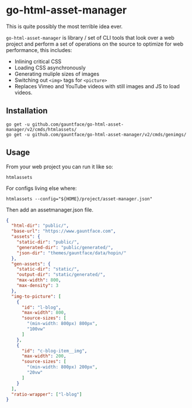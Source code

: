 # go-html-asset-manager

This is quite possibly the most terrible idea ever.

`go-html-asset-manager` is  library / set of CLI tools that look over a web project and perform
a set of operations on the source to optimize for web performance, this includes:

- Inlining critical CSS
- Loading CSS asynchronously
- Generating muliple sizes of images
- Switching out `<img>` tags for `<picture>`
- Replaces Vimeo and YouTube videos with still images and JS to load videos.

## Installation

```
go get -u github.com/gauntface/go-html-asset-manager/v2/cmds/htmlassets/
go get -u github.com/gauntface/go-html-asset-manager/v2/cmds/genimgs/
```

## Usage

From your web project you can run it like so:

```shell
htmlassets
```

For configs living else where:

```shell
htmlassets --config="${HOME}/project/asset-manager.json"
```

Then add an assetmanager.json file.

```json
{
  "html-dir": "public/",
  "base-url": "https://www.gauntface.com",
  "assets": {
    "static-dir": "public/",
    "generated-dir": "public/generated/",
    "json-dir": "themes/gauntface/data/hopin/"
  },
  "gen-assets": {
    "static-dir": "static/",
    "output-dir": "static/generated/",
    "max-width": 800,
    "max-density": 3
  },
  "img-to-picture": [
    {
      "id": "l-blog",
      "max-width": 800,
      "source-sizes": [
        "(min-width: 800px) 800px",
        "100vw"
      ]
    },
    {
      "id": "c-blog-item__img",
      "max-width": 200,
      "source-sizes": [
        "(min-width: 800px) 200px",
        "20vw"
      ]
    }
  ],
  "ratio-wrapper": ["l-blog"]
}
```
